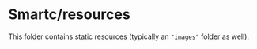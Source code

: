 # Smartc/resources

This folder contains static resources (typically an `"images"` folder as well).
